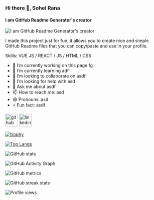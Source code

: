 ### Hi there 👋, Sohel Rana
#### I am GitHub Readme Generator's creator
![I am GitHub Readme Generator's creator](https://arturssmirnovs.github.io/github-profile-readme-generator/images/banner.png)

I made this project just for fun, it allows you to create nice and simple GitHub Readme files that you can copy/paste and use in your profile.

Skills: VUE JS / REACT / JS / HTML / CSS

- 🔭 I’m currently working on this page.fg 
- 🌱 I’m currently learning adf 
- 👯 I’m looking to collaborate on asdf 
- 🤔 I’m looking for help with asd 
- 💬 Ask me about asdf 
- 📫 How to reach me: asd 
- 😄 Pronouns: asd 
- ⚡ Fun fact: asdf 


[<img src='https://cdn.jsdelivr.net/npm/simple-icons@3.0.1/icons/github.svg' alt='github' height='40'>](https://github.com/https://github.com/ranasksohel)  [<img src='https://cdn.jsdelivr.net/npm/simple-icons@3.0.1/icons/linkedin.svg' alt='linkedin' height='40'>](https://www.linkedin.com/in/linkedin.com/in/sk-sohel-rana//)  

[![trophy](https://github-profile-trophy.vercel.app/?username=https://github.com/ranasksohel)](https://github.com/ryo-ma/github-profile-trophy)

[![Top Langs](https://github-readme-stats.vercel.app/api/top-langs/?username=https://github.com/ranasksohel)](https://github.com/anuraghazra/github-readme-stats)

![GitHub stats](https://github-readme-stats.vercel.app/api?username=https://github.com/ranasksohel&show_icons=true)  

![GitHub Activity Graph](https://activity-graph.herokuapp.com/graph?username=https://github.com/ranasksohel)  

![GitHub metrics](https://metrics.lecoq.io/https://github.com/ranasksohel)  

![GitHub streak stats](https://streak-stats.demolab.com/?user=https://github.com/ranasksohel)  

![Profile views](https://gpvc.arturio.dev/https://github.com/ranasksohel)  
